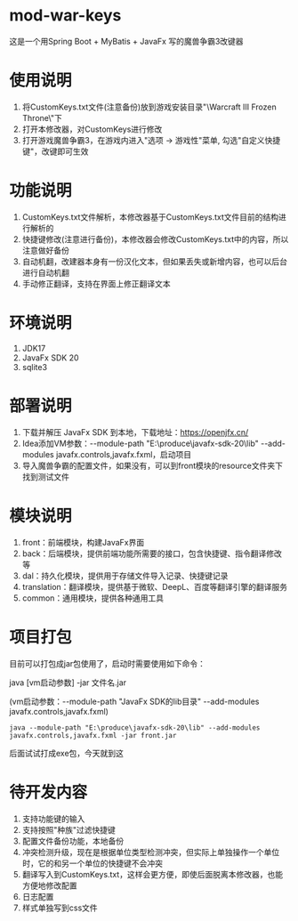 # mod-war-keys

这是一个用Spring Boot + MyBatis + JavaFx 写的魔兽争霸3改键器

# 使用说明

1. 将CustomKeys.txt文件(注意备份)放到游戏安装目录"\\Warcraft III Frozen Throne\\"下
2. 打开本修改器，对CustomKeys进行修改
3. 打开游戏魔兽争霸3，在游戏内进入"选项 -> 游戏性"菜单, 勾选"自定义快捷键"，改键即可生效

# 功能说明

1. CustomKeys.txt文件解析，本修改器基于CustomKeys.txt文件目前的结构进行解析的
2. 快捷键修改(注意进行备份)，本修改器会修改CustomKeys.txt中的内容，所以注意做好备份
3. 自动机翻，改建器本身有一份汉化文本，但如果丢失或新增内容，也可以后台进行自动机翻
4. 手动修正翻译，支持在界面上修正翻译文本

# 环境说明

1. JDK17
2. JavaFx SDK 20
3. sqlite3

# 部署说明

1. 下载并解压 JavaFx SDK 到本地，下载地址：https://openjfx.cn/
2. Idea添加VM参数：--module-path "E:\produce\javafx-sdk-20\lib" --add-modules javafx.controls,javafx.fxml，启动项目
3. 导入魔兽争霸的配置文件，如果没有，可以到front模块的resource文件夹下找到测试文件

# 模块说明

1. front：前端模块，构建JavaFx界面
2. back：后端模块，提供前端功能所需要的接口，包含快捷键、指令翻译修改等
3. dal：持久化模块，提供用于存储文件导入记录、快捷键记录
4. translation：翻译模块，提供基于微软、DeepL、百度等翻译引擎的翻译服务
5. common：通用模块，提供各种通用工具

# 项目打包

目前可以打包成jar包使用了，启动时需要使用如下命令：

java [vm启动参数] -jar 文件名.jar

(vm启动参数：--module-path "JavaFx SDK的lib目录" --add-modules javafx.controls,javafx.fxml)

```shell
java --module-path "E:\produce\javafx-sdk-20\lib" --add-modules javafx.controls,javafx.fxml -jar front.jar
```

后面试试打成exe包，今天就到这

# 待开发内容

1. 支持功能键的输入
2. 支持按照"种族"过滤快捷键
3. 配置文件备份功能，本地备份
4. 冲突检测升级，现在是根据单位类型检测冲突，但实际上单独操作一个单位时，它的和另一个单位的快捷键不会冲突
5. 翻译写入到CustomKeys.txt，这样会更方便，即使后面脱离本修改器，也能方便地修改配置
6. 日志配置
7. 样式单独写到css文件